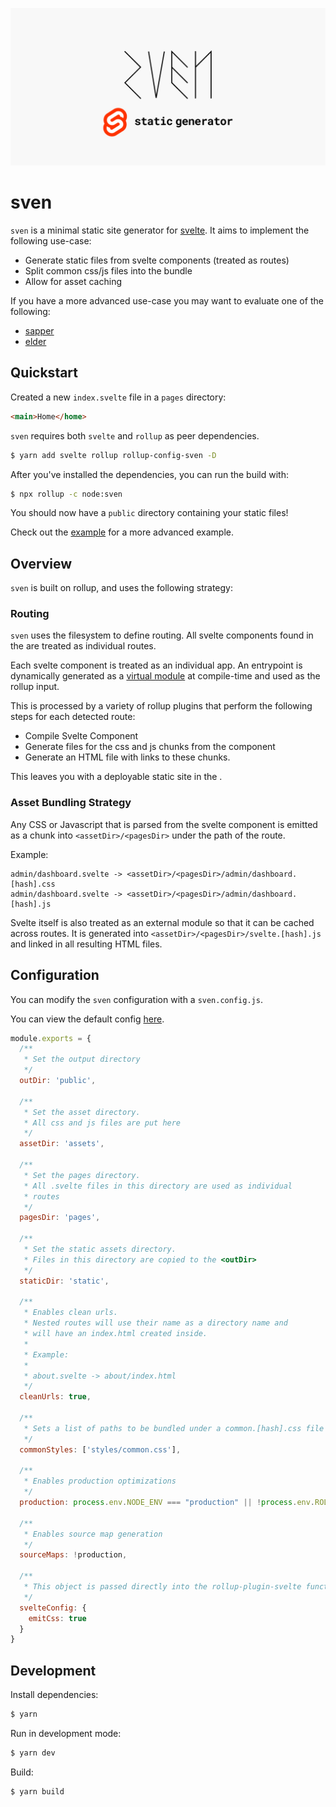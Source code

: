 ![Banner](docs/images/banner.jpg)

# sven

`sven` is a minimal static site generator for [svelte](https://svelte.dev/). It aims to implement the following use-case:

- Generate static files from svelte components (treated as routes)
- Split common css/js files into the bundle
- Allow for asset caching

If you have a more advanced use-case you may want to evaluate one of the following:

- [sapper](https://sapper.svelte.dev/)
- [elder](https://github.com/Elderjs/elderjs)

## Quickstart

Created a new `index.svelte` file in a `pages` directory:

```html
<main>Home</home>
```

`sven` requires both `svelte` and `rollup` as peer dependencies.

```bash
$ yarn add svelte rollup rollup-config-sven -D
```

After you've installed the dependencies, you can run the build with:

```bash
$ npx rollup -c node:sven
```

You should now have a `public` directory containing your static files!

Check out the [example](/example) for a more advanced example.

## Overview

`sven` is built on rollup, and uses the following strategy:

### Routing

`sven` uses the filesystem to define routing. All svelte components found in the <pagesDir> are treated as individual routes.

Each svelte component is treated as an individual app. An entrypoint is dynamically generated as a [virtual module](https://github.com/rollup/plugins/tree/master/packages/virtual) at compile-time and used as the rollup input.

This is processed by a variety of rollup plugins that perform the following steps for each detected route:

- Compile Svelte Component
- Generate files for the css and js chunks from the component
- Generate an HTML file with links to these chunks.

This leaves you with a deployable static site in the <outDir>.

### Asset Bundling Strategy

Any CSS or Javascript that is parsed from the svelte component is emitted as a chunk into `<assetDir>/<pagesDir>` under the path of the route.

Example:

```
admin/dashboard.svelte -> <assetDir>/<pagesDir>/admin/dashboard.[hash].css
admin/dashboard.svelte -> <assetDir>/<pagesDir>/admin/dashboard.[hash].js
```

Svelte itself is also treated as an external module so that it can be cached across routes. It is generated into `<assetDir>/<pagesDir>/svelte.[hash].js` and linked in all resulting HTML files.

## Configuration

You can modify the `sven` configuration with a `sven.config.js`.

You can view the default config [here](/lib/config.ts).

```js
module.exports = {
  /**
   * Set the output directory
   */ 
  outDir: 'public',

  /**
   * Set the asset directory.
   * All css and js files are put here
   */ 
  assetDir: 'assets',

  /**
   * Set the pages directory.
   * All .svelte files in this directory are used as individual
   * routes
   */ 
  pagesDir: 'pages',

  /**
   * Set the static assets directory.
   * Files in this directory are copied to the <outDir>
   */
  staticDir: 'static',

  /**
   * Enables clean urls.
   * Nested routes will use their name as a directory name and
   * will have an index.html created inside.
   * 
   * Example:
   * 
   * about.svelte -> about/index.html
   */ 
  cleanUrls: true,

  /**
   * Sets a list of paths to be bundled under a common.[hash].css file
   */
  commonStyles: ['styles/common.css'],
  
  /**
   * Enables production optimizations
   */ 
  production: process.env.NODE_ENV === "production" || !process.env.ROLLUP_WATCH,

  /**
   * Enables source map generation
   */ 
  sourceMaps: !production,

  /**
   * This object is passed directly into the rollup-plugin-svelte function
   */ 
  svelteConfig: {
    emitCss: true
  }
}
```

## Development

Install dependencies:

```bash
$ yarn
```

Run in development mode:

```bash
$ yarn dev
```

Build:

```bash
$ yarn build
```
